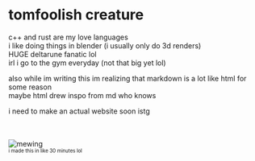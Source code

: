 # tomfoolish creature

c++ and rust are my love languages  
i like doing things in blender (i usually only do 3d renders)  
HUGE deltarune fanatic lol  
irl i go to the gym everyday (not that big yet lol)  

also while im writing this im realizing that markdown is a lot like html for some reason  
maybe html drew inspo from md
who knows  


i need to make an actual website soon istg
<br>
<br>
<br>

![mewing](https://github.com/user-attachments/assets/16fd6ea9-1931-4215-aae3-a1134b1c30df)  
<sub><sup>i made this in like 30 minutes lol</sup></sub>
